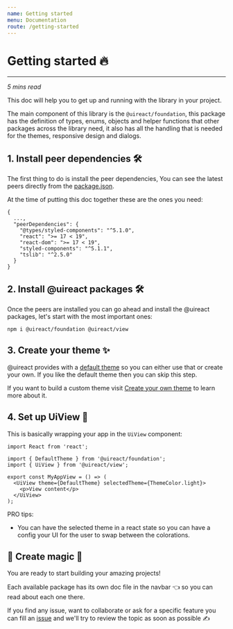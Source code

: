 ```yaml
---
name: Getting started
menu: Documentation
route: /getting-started
---
```


# Getting started 🔥
--------

_5 mins read_

This doc will help you to get up and running with the library in your project.

The main component of this library is the `@uireact/foundation`, this package has the definition of types, enums, objects and 
helper functions that other packages across the library need, it also has all the handling that is needed for the themes, responsive design and dialogs.



## 1. Install peer dependencies 🛠️

The first thing to do is install the peer dependencies, You can see the latest peers directly from the [package.json](https://github.com/inavac182/uireact/blob/main/packages/foundation/package.json#L26).

At the time of putting this doc together these are the ones you need:

```
{
  ...,
  "peerDependencies": {
    "@types/styled-components": "^5.1.0",
    "react": ">= 17 < 19",
    "react-dom": ">= 17 < 19",
    "styled-components": "^5.1.1",
    "tslib": "^2.5.0"
  }
}
```

## 2. Install @uireact packages 🛠️

Once the peers are installed you can go ahead and install the @uireact packages, let's start with the most important ones:

```
npm i @uireact/foundation @uireact/view
```

## 3. Create your theme ✨

@uireact provides with a [default theme](https://github.com/inavac182/uireact/blob/main/packages/foundation/src/themes/default-theme.ts) so you can either use that or create your own. If you like the default theme then you can skip this step.

If you want to build a custom theme visit [Create your own theme](./create-theme) to learn more about it.

## 4. Set up UiView 🤖

This is basically wrapping your app in the `UiView` component:

```
import React from 'react';

import { DefaultTheme } from '@uireact/foundation';
import { UiView } from '@uireact/view';

export const MyAppView = () => (
  <UiView theme={DefaultTheme} selectedTheme={ThemeColor.light}>
    <p>View content</p>
  </UiView>
);
```

PRO tips:

- You can have the selected theme in a react state so you can have a config your UI for the user to swap between the colorations.


## 🏁 Create magic 🚀

You are ready to start building your amazing projects!

Each available package has its own doc file in the navbar 👈 so you can read about each one there.

If you find any issue, want to collaborate or ask for a specific feature you can fill an [issue](https://github.com/inavac182/uireact/issues) and we'll try to review the topic as soon as possible ✍️ 
